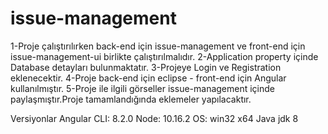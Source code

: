 # issue-management
1-Proje çalıştırılırken back-end için issue-management ve front-end için issue-management-ui birlikte çalıştırılmalıdır.
2-Application property içinde Database detayları bulunmaktatır.
3-Projeye Login ve Registration eklenecektir.
4-Proje back-end için eclipse - front-end için Angular kullanılmıştır.
5-Proje ile ilgili görseller issue-management içinde paylaşmıştır.Proje tamamlandığında eklemeler yapılacaktır.

Versiyonlar
Angular CLI: 8.2.0
Node: 10.16.2
OS: win32 x64
Java jdk 8
